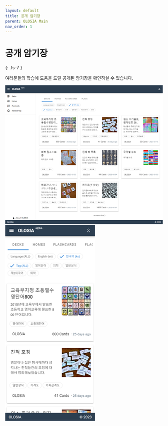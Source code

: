 ```yaml
---
layout: default
title: 공개 암기장
parent: OLOSIA Main
nav_order: 1
---
```


# 공개 암기장
{: .fs-7 }

여러분들의 학습에 도움을 드릴 공개된 암기장을 확인하실 수 있습니다.

![decks-pc](/assets/images/decks-pc.png)
![decks-mobile](/assets/images/decks-mobile.png)
